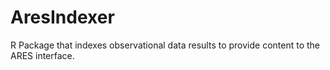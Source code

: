 # AresIndexer
R Package that indexes observational data results to provide content to the ARES interface.
